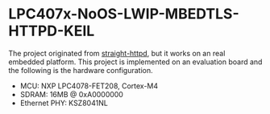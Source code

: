 # LPC407x-NoOS-LWIP-MBEDTLS-HTTPD-KEIL

The project originated from [straight-httpd](https://github.com/straight-coding/straight-httpd), but it works on an real embedded platform. This project is implemented on an evaluation board and the following is the hardware configuration.
* MCU: NXP LPC4078-FET208, Cortex-M4
* SDRAM: 16MB @ 0xA0000000
* Ethernet PHY: KSZ8041NL
